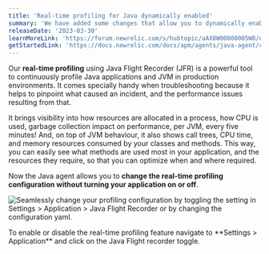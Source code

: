 ```yaml
---
title: 'Real-time profiling for Java dynamically enabled'
summary: 'We have added some changes that allow you to dynamically enable and disable our real-time profiling feature on the spot, without bouncing the application'
releaseDate: '2023-03-30'
learnMoreLink: 'https://forum.newrelic.com/s/hubtopic/aAX8W00000005W8/on-demand-realtime-profiling-for-java-applications'
getStartedLink: 'https://docs.newrelic.com/docs/apm/agents/java-agent/configuration/java-agent-configuration-config-file/#jfr-real-time-profiling'
---
```


Our **real-time profiling** using Java Flight Recorder (JFR) is a powerful tool to continuously profile Java applications and JVM in production environments. It comes specially handy when troubleshooting because it helps to pinpoint what caused an incident, and the performance issues resulting from that.

It brings visibility into how resources are allocated in a process, how CPU is used, garbage collection impact on performance, per JVM, every five minutes!
And, on top of JVM behaviour, it also shows call trees, CPU time, and memory resources consumed by your classes and methods. This way, you can easily see what methods are used most in your application, and the resources they require, so that you can optimize when and where required.

Now the Java agent allows you to **change the real-time profiling configuration without turning your application on or off**. 

![Seamlessly change your profiling configuration by toggling the setting in **Settings > Application > Java Flight Recorder** or by changing the configuration yaml.](./images/whats-new-04-06-profiler-dynamically-enabled.png "A screenshot showing real time profiling toggle in Application settings")
<figcaption>To enable or disable the real-time profiling feature navigate to **Settings > Application** and click on the Java Flight recorder toggle.</figcaption>
